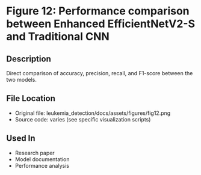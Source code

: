 # Figure 12: Performance comparison between Enhanced EfficientNetV2-S and Traditional CNN

## Description
Direct comparison of accuracy, precision, recall, and F1-score between the two models.

## File Location
- Original file: leukemia_detection/docs/assets/figures/fig12.png
- Source code: varies (see specific visualization scripts)

## Used In
- Research paper
- Model documentation
- Performance analysis
